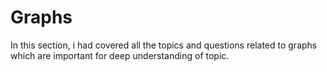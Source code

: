 # Graphs
In this section, i had covered all the topics and questions related to graphs which are important for deep understanding of topic.

